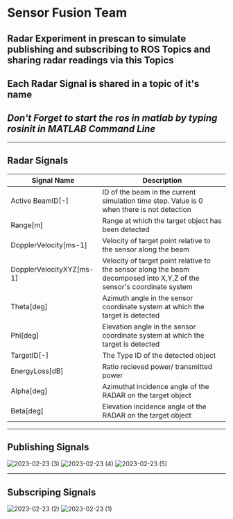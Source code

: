 # Sensor Fusion Team
## Radar Experiment in prescan to simulate publishing and subscribing to ROS Topics and sharing radar readings via this Topics
## Each Radar Signal is shared in a topic of it's name 
## *Don't Forget to start the ros in matlab by typing rosinit in MATLAB Command Line*

- - -
## Radar Signals 


| Signal Name | Description |
| --- | --- |
| Active BeamID[-] | ID of the beam in the current simulation time step. Value is 0 when there is not detection |
| Range[m] | Range at which the target object has been detected |
| DopplerVelocity[ms-1] | Velocity of target point relative to the sensor along the beam |
| DopplerVelocityXYZ[ms-1] | Velocity of target point relative to the sensor along the beam decomposed into X,Y,Z of the sensor's coordinate system |
| Theta[deg] | Azimuth angle in the sensor coordinate system at which the target is detected |
| Phi[deg] | Elevation angle in the sensor coordinate system at which the target is detected |
| TargetID[-] | The Type ID of the detected object |
| EnergyLoss[dB] | Ratio recieved power/ transmitted power |
| Alpha[deg] | Azimuthal incidence angle of the RADAR on the target object |
| Beta[deg] | Elevation incidence angle of the RADAR on the target object |

- - -
## Publishing Signals 

![2023-02-23 (3)](https://user-images.githubusercontent.com/59807200/221026037-b592984a-3c50-44be-ba11-7ddda917590c.png)
![2023-02-23 (4)](https://user-images.githubusercontent.com/59807200/221026182-264efd8a-23f5-478c-ac3f-a16eee0fbf32.png)
![2023-02-23 (5)](https://user-images.githubusercontent.com/59807200/221026292-2e1569a5-842a-4068-8190-f62aa7c4b000.png)

- - -
## Subscriping Signals 

![2023-02-23 (2)](https://user-images.githubusercontent.com/59807200/221027045-fff29955-7b40-4caa-b36e-01fa319e8c5c.png)
![2023-02-23 (1)](https://user-images.githubusercontent.com/59807200/221027246-6389406e-0c90-4fe9-967b-e9f037337a0d.png)

